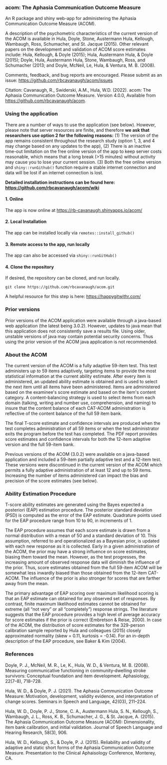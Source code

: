 
### acom: The Aphasia Communication Outcome Measure

An R package and shiny web-app for administering the Aphasia Communication Outcome Measure (ACOM). 

A description of the psychometric characteristics of the current version of the ACOM is available in Hula, Doyle, Stone, Austermann Hula, Kellough, Wambaugh, Ross, Schumacher, and St. Jacque (2015). Other relevant papers on the development and validation of ACOM score estimates include: Hula, Kellough, & Doyle (2015); Hula, Austermann Hula, & Doyle (2015); Doyle, Hula, Austermann Hula, Stone, Wambaugh, Ross, and Schumacher (2013; and Doyle, McNeil, Le, Hula, & Ventura, M. B. (2008). 

Comments, feedback, and bug reports are encouraged. Please submit as an issue: https://github.com/rbcavanaugh/acom/issues

Citation: Cavanaugh, R., Swiderski, A.M., Hula, W.D. (2022). acom: The Aphasia Communication Outcome Measure. Version 4.0.0, Available from https://github.com/rbcavanaugh/acom.

### Using the application

There are a number of ways to use the application (see below). However, please note that server resources are finite, and therefore **we ask that researchers use option 2 for the following reasons:** (1) The version of the app remains consistent throughout the research study (option 1, 3, and 4 may change based on any updates to the app), (2) There is an inactive time-out limitation on the free online version of the app to keep server costs reasonable, which means that a long break (>15 minutes) without activity may cause you to lose your current session. (3) Both the free online version and `shiny::runGithub()` function require a stable internet connection and data will be lost if an internet connection is lost. 

**Detailed installation instructions can be found here: https://github.com/rbcavanaugh/acom/wiki**

#### 1. Online

The app is now online at  https://rb-cavanaugh.shinyapps.io/acom/

#### 2. Local Installation

The app can be installed locally via `remotes::install_github()`

#### 3. Remote access to the app, run locally

The app can also be accessed via `shiny::runGitHub()`


#### 4. Clone the repository

If desired, the repository can be cloned, and run locally. 

```
git clone https://github.com/rbcavanaugh/acom.git
```

A helpful resource for this step is here: https://happygitwithr.com/

### Prior versions

Prior versions of the ACOM application were available through a java-based web application (the latest being 3.0.2). However, updates to java mean that this application does not consistently save a results file. Using older, unstable versions of java may contain potential security concerns. Thus using the prior version of the ACOM java application is not recommended. 

### About the ACOM

The current version of the ACOM is a fully adaptive 59-item test. This test administers *up to* 59 items adaptively, targeting items to provide the most statistical information at the current ability estimate. After every item is administered, an updated ability estimate is obtained and is used to select the next item until all items have been administered. Items are administered based on the examinee's score estimate and based on the item's content category. A content-balancing strategy is used to select items from each domain (talking, writing and number use, comprehension, and naming) to insure that the content balance of each CAT-ACOM administration is reflective of the content balance of the full 59 item bank.

The final T-score estimate and confidence intervals are produced when the test completes administration of all 59 items or when the test administrator exits the program before the test has completed. The PDF report provides score estimates and confidence intervals for both the 12-item adaptive version and the full 59-item bank.

Previous versions of the ACOM (3.0.2) were available on a java-based application and included a 59-item partially adaptive test and a 12-item test. These versions were discontinued in the current version of the ACOM which permits a fully adaptive administration of at least 12 and up to 59 items. Increasing the number of items administered can impact the bias and precision of the score estimates (see below).

### Ability Estimation Procedure

T-score ability estimates are generated using the Bayes expected a posteriori (EAP) estimation procedure. The posterior standard deviation (PSD) is computed as the error of the EAP estimate. Quadrature points used for the EAP procedure range from 10 to 90, in increments of 1.

The EAP procedure assumes that each score estimate is drawn from a normal distribution with a mean of 50 and a standard deviation of 10. This assumption, referred to and operationalized as a Bayesian prior, is updated with each new response as it is collected. Early in a given administration of the ACOM, the prior may have a strong influence on score estimates, biasing them toward the mean. However, as the test progresses, the increasing amount of observed response data will diminish the influence of the prior. Thus, score estimates obtained from the full 59-item ACOM will be somewhat less inwardly biased than those obtained from the 12-item CAT-ACOM. The influence of the prior is also stronger for scores that are farther away from the mean.

The primary advantage of EAP scoring over maximum likelihood scoring is that an EAP estimate can obtained for any observed set of responses. By contrast, finite maximum likelihood estimates cannot be obtained for extreme (all “not very” or all “completely”) response strings. The literature suggests that the EAP procedure provides a high level of average accuracy for score estimates if the prior is correct (Embretson & Reise, 2000). In case of the ACOM, the distribution of score estimates for the 329-person calibration sample reported by Hula and colleagues (2015) closely approximated normality (skew  = 0.11, kurtosis = -0.14). For an in-depth description of the EAP procedure, see Baker & Kim (2004).


### References

Doyle, P. J., McNeil, M. R., Le, K., Hula, W. D., & Ventura, M. B. (2008). Measuring communicative functioning in community‐dwelling stroke survivors: Conceptual foundation and item development. Aphasiology, 22(7–8), 718–728.

Hula, W. D., & Doyle, P. J. (2021). The Aphasia Communication Outcome Measure: Motivation, development, validity evidence, and interpretation of change scores. Seminars in Speech and Language, 42(03), 211–224.

Hula, W. D., Doyle, P. J., Stone, C. A., Austermann Hula, S. N., Kellough, S., Wambaugh, J. L., Ross, K. B., Schumacher, J. G., & St. Jacque, A. (2015). The Aphasia Communication Outcome Measure (ACOM): Dimensionality, item bank calibration, and initial validation. Journal of Speech Language and Hearing Research, 58(3), 906.

Hula, W. D., Kellough, S., & Doyle, P. J. (2015). Reliability and validity of adaptive and static short forms of the Aphasia Communication Outcome Measure. Presentation to the Clinical Aphaisology Conference, Monterey, CA.
